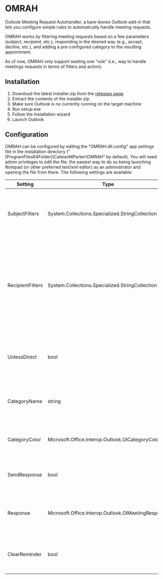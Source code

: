 # OMRAH
Outlook Meeting Request Autohandler, a bare-bones Outlook add-in that lets you configure simple rules to automatically handle meeting requests.

OMRAH works by filtering meeting requests based on a few parameters (subject, recipient, etc.), responding in the desired way (e.g., accept, decline, etc.), and adding a pre-configured category to the resulting appointment.

As of now, OMRAH only support seeting one "rule" (i.e., way to handle meetings requests in terms of filters and action).

## Installation

1. Download the latest installer.zip from the [releases page](https://github.com/CaileanMParker/OMRAH/releases)
2. Extract the contents of the installer.zip
3. Make sure Outlook is no currently running on the target machine
3. Run setup.exe
4. Follow the installation wizard
5. Launch Outlook

## Configuration

OMRAH can be configured by editing the "OMRAH.dll.config" app settings file in the installation directory ("[ProgramFiles64Folder]\CaileanMParker\OMRAH\" by default). You will need admin privileges to edit the file, the easiest way to do so being launching Notepad (or other preferred text/xml editor) as an administrator and opening the file from there. The following settings are available:

| Setting | Type | Description | Default |
| --- | --- | --- | --- |
| SubjectFilters | System.Collections.Specialized.StringCollection | A list of substrings to match against the subject of incoming meeting requests. | "ooo", "out of office", "oof", "out of facility" |
| RecipientFilters | System.Collections.Specialized.StringCollection | A list of email addresses to match against the recipients of incoming meeting requests. Partial matches are possible and an empty value will match any recipients. | (none) |
| UnlessDirect | bool | If true, only meeting requests that are not directly addressed to the user will be handled. | False |
| CategoryName | string | The name of the category to add to appointments that match the filters. | "Other OOF" |
| CategoryColor | Microsoft.Office.Interop.Outlook.OlCategoryColor | The color of the category to add to appointments that match the filters. | olCategoryColorGray |
| SendResponse | bool | If true, a response will be sent to the meeting organizer. | False |
| Response | Microsoft.Office.Interop.Outlook.OlMeetingResponse | The type of response to set for meeting requests which mach the filters. | olMeetingTentative |
| ClearReminder | bool | If true, the reminder for the resulting appointment will be cleared. | True |
